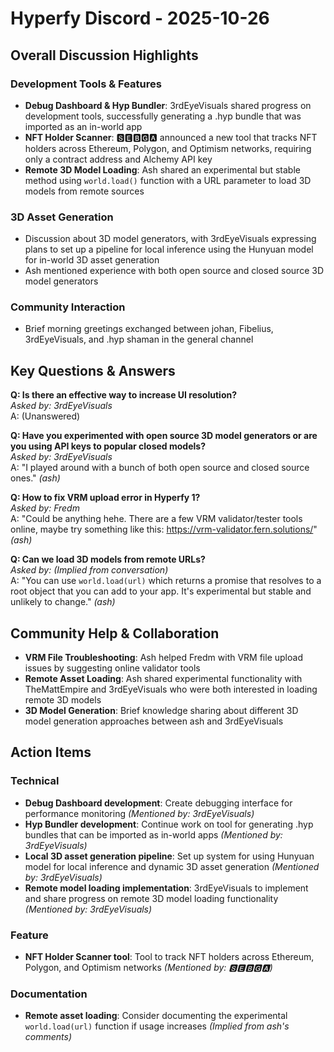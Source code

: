 # Hyperfy Discord - 2025-10-26

## Overall Discussion Highlights

### Development Tools & Features
- **Debug Dashboard & Hyp Bundler**: 3rdEyeVisuals shared progress on development tools, successfully generating a .hyp bundle that was imported as an in-world app
- **NFT Holder Scanner**: 🆂🅴🅱🅶🅰 announced a new tool that tracks NFT holders across Ethereum, Polygon, and Optimism networks, requiring only a contract address and Alchemy API key
- **Remote 3D Model Loading**: Ash shared an experimental but stable method using `world.load()` function with a URL parameter to load 3D models from remote sources

### 3D Asset Generation
- Discussion about 3D model generators, with 3rdEyeVisuals expressing plans to set up a pipeline for local inference using the Hunyuan model for in-world 3D asset generation
- Ash mentioned experience with both open source and closed source 3D model generators

### Community Interaction
- Brief morning greetings exchanged between johan, Fibelius, 3rdEyeVisuals, and .hyp shaman in the general channel

## Key Questions & Answers

**Q: Is there an effective way to increase UI resolution?**  
*Asked by: 3rdEyeVisuals*  
A: (Unanswered)

**Q: Have you experimented with open source 3D model generators or are you using API keys to popular closed models?**  
*Asked by: 3rdEyeVisuals*  
A: "I played around with a bunch of both open source and closed source ones." *(ash)*

**Q: How to fix VRM upload error in Hyperfy 1?**  
*Asked by: Fredm*  
A: "Could be anything hehe. There are a few VRM validator/tester tools online, maybe try something like this: https://vrm-validator.fern.solutions/" *(ash)*

**Q: Can we load 3D models from remote URLs?**  
*Asked by: (Implied from conversation)*  
A: "You can use `world.load(url)` which returns a promise that resolves to a root object that you can add to your app. It's experimental but stable and unlikely to change." *(ash)*

## Community Help & Collaboration

- **VRM File Troubleshooting**: Ash helped Fredm with VRM file upload issues by suggesting online validator tools
- **Remote Asset Loading**: Ash shared experimental functionality with TheMattEmpire and 3rdEyeVisuals who were both interested in loading remote 3D models
- **3D Model Generation**: Brief knowledge sharing about different 3D model generation approaches between ash and 3rdEyeVisuals

## Action Items

### Technical
- **Debug Dashboard development**: Create debugging interface for performance monitoring *(Mentioned by: 3rdEyeVisuals)*
- **Hyp Bundler development**: Continue work on tool for generating .hyp bundles that can be imported as in-world apps *(Mentioned by: 3rdEyeVisuals)*
- **Local 3D asset generation pipeline**: Set up system for using Hunyuan model for local inference and dynamic 3D asset generation *(Mentioned by: 3rdEyeVisuals)*
- **Remote model loading implementation**: 3rdEyeVisuals to implement and share progress on remote 3D model loading functionality *(Mentioned by: 3rdEyeVisuals)*

### Feature
- **NFT Holder Scanner tool**: Tool to track NFT holders across Ethereum, Polygon, and Optimism networks *(Mentioned by: 🆂🅴🅱🅶🅰)*

### Documentation
- **Remote asset loading**: Consider documenting the experimental `world.load(url)` function if usage increases *(Implied from ash's comments)*